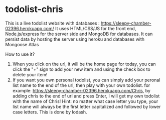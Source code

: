 # todolist-chris

This is a live todolist website with databases : https://sleepy-chamber-02396.herokuapp.com/
It uses HTML/CSS/JS for the front end, Node.js/express for the server side and MongoDB for databases.
It can persist data by hosting the server using heroku and databases with Mongoose Atlas


How to use it?
1. When you click on the url, it will be the home page for today, you can click the "+" sign to add your new item
   and using the check box to delete your item!
2. If you want you own personal todolist, you can simply add your peronal list name to the end of the url, then play with your own todolist.
  for example: https://sleepy-chamber-02396.herokuapp.com/Chris, by adding chris to the end of url and press Enter, I will get my own todolist with
  the name of Chris!
  Hint: no matter what case letter you type, your list name will always be the first letter capitalized and followed by lower case letters. This is done
  by lodash.
